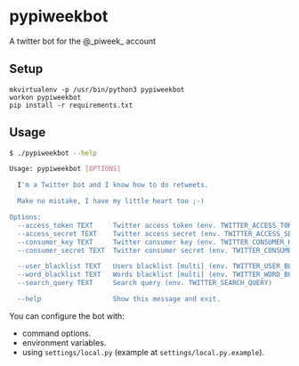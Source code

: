 # pypiweekbot

A twitter bot for the @\_piweek\_ account


## Setup

```
mkvirtualenv -p /usr/bin/python3 pypiweekbot
workon pypiweekbot
pip install -r requirements.txt
```

## Usage

```bash
$ ./pypiweekbot --help

Usage: pypiweekbot [OPTIONS]

  I'm a Twitter bot and I know how to do retweets.

  Make no mistake, I have my little heart too ;-)

Options:
  --access_token TEXT     Twitter access token (env. TWITTER_ACCESS_TOKEN)
  --access_secret TEXT    Twitter access secret (env. TWITTER_ACCESS_SECRET)
  --consumer_key TEXT     Twitter consumer key (env. TWITTER_CONSUMER_KEY)
  --consumer_secret TEXT  Twitter consumer secret (env. TWITTER_CONSUMER_SECRET)

  --user_blacklist TEXT   Users blacklist [multi] (env. TWITTER_USER_BLACKLIST)
  --word_blacklist TEXT   Words blacklist [multi] (env. TWITTER_WORD_BLACKLIST)
  --search_query TEXT     Search query (env. TWITTER_SEARCH_QUERY)

  --help                  Show this message and exit.
```

You can configure the bot with:

- command options.
- environment variables.
- using ```settings/local.py``` (example at ```settings/local.py.example```).
